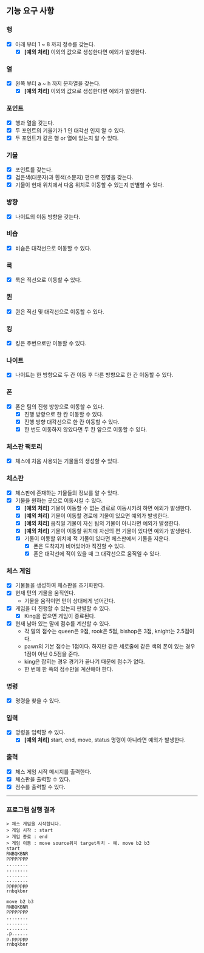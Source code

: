 ## 기능 요구 사항

### 행
- [x] 아래 부터 1 ~ 8 까지 정수를 갖는다.
  - [x] **[예외 처리]** 이외의 값으로 생성한다면 예외가 발생한다.

### 열
- [x] 왼쪽 부터 a ~ h 까지 문자열을 갖는다.
  - [x] **[예외 처리]** 이외의 값으로 생성한다면 예외가 발생한다.

### 포인트
- [x] 행과 열을 갖는다.
- [x] 두 포인트의 기울기가 1 인 대각선 인지 알 수 있다.
- [x] 두 포인트가 같은 행 or 열에 있는지 알 수 있다.

### 기물
- [x] 포인트를 갖는다.
- [x] 검은색(대문자)과 흰색(소문자) 편으로 진영을 갖는다.
- [x] 기물이 현재 위치에서 다음 위치로 이동할 수 있는지 판별할 수 있다.

### 방향
- [x] 나이트의 이동 방향을 갖는다.

### 비숍
- [x] 비숍은 대각선으로 이동할 수 있다.

### 룩
- [x] 룩은 직선으로 이동할 수 있다.

### 퀸
- [x] 퀸은 직선 및 대각선으로 이동할 수 있다.

### 킹
- [x] 킹은 주변으로만 이동할 수 있다.

### 나이트
- [x] 나이트는 한 방향으로 두 칸 이동 후 다른 방향으로 한 칸 이동할 수 있다.

### 폰
- [x] 폰은 팀의 진행 방향으로 이동할 수 있다.
  - [x] 진행 방향으로 한 칸 이동할 수 있다.
  - [x] 진행 방향 대각선으로 한 칸 이동할 수 있다.
  - [x] 한 번도 이동하지 않았다면 두 칸 앞으로 이동할 수 있다.

### 체스판 팩토리
- [x] 체스에 처음 사용되는 기물들의 생성할 수 있다.

### 체스판
- [x] 체스판에 존재하는 기물들의 정보를 알 수 있다.
- [x] 기물을 원하는 곳으로 이동시킬 수 있다.
  - [x] **[예외 처리]** 기물이 이동할 수 없는 경로로 이동시키려 하면 예외가 발생한다.
  - [x] **[예외 처리]** 기물이 이동할 경로에 기물이 있으면 예외가 발생한다. 
  - [x] **[예외 처리]** 움직일 기물이 자신 팀의 기물이 아니라면 예외가 발생한다.
  - [x] **[예외 처리]** 기물이 이동할 위치에 자신의 편 기물이 있다면 예외가 발생한다.
  - [x] 기물이 이동할 위치에 적 기물이 있다면 체스판에서 기물을 지운다.
    - [x] 폰은 도착지가 비어있어야 직진할 수 있다.
    - [x] 폰은 대각선에 적이 있을 때 그 대각선으로 움직일 수 있다.

### 체스 게임
- [x] 기물들을 생성하여 체스판을 초기화한다.
- [x] 현재 턴의 기물을 움직인다.
  - 기물을 움직이면 턴이 상대에게 넘어간다.
- [x] 게임을 더 진행할 수 있는지 판별할 수 있다.
  - [x] King을 잡으면 게임이 종료된다.
- [x] 현재 남아 있는 말에 점수를 계산할 수 있다.
  - 각 말의 점수는 queen은 9점, rook은 5점, bishop은 3점, knight는 2.5점이다.
  - pawn의 기본 점수는 1점이다. 하지만 같은 세로줄에 같은 색의 폰이 있는 경우 1점이 아닌 0.5점을 준다.
  - king은 잡히는 경우 경기가 끝나기 때문에 점수가 없다.
  - 한 번에 한 쪽의 점수만을 계산해야 한다.

### 명령
- [x] 명령을 찾을 수 있다.

### 입력
- [x] 명령을 입력할 수 있다.
  - [x] **[예외 처리]** start, end, move, status 명령이 아니라면 예외가 발생한다.

### 출력
- [x] 체스 게임 시작 메시지를 출력한다.
- [x] 체스판을 출력할 수 있다.
- [x] 점수를 출력할 수 있다.

---

### 프로그램 실행 결과

```shell
> 체스 게임을 시작합니다.
> 게임 시작 : start
> 게임 종료 : end
> 게임 이동 : move source위치 target위치 - 예. move b2 b3
start
RNBQKBNR
PPPPPPPP
........
........
........
........
pppppppp
rnbqkbnr

move b2 b3
RNBQKBNR
PPPPPPPP
........
........
........
.p......
p.pppppp
rnbqkbnr
```
